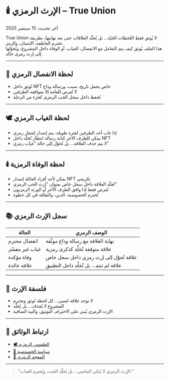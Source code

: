 # 🕯️ الإرث الرمزي – True Union

آخر تحديث: 15 سبتمبر 2025

True Union لا يُوثق فقط اللحظات الحيّة… بل يُخلّد العلاقات حتى بعد نهايتها، بطريقة تحترم العاطفة، الإنسان، والرمز.  
هذا الملف يُوثق كيف يتم التعامل مع الانفصال، الغياب، أو الوفاة داخل المشروع، ويُحوّلها إلى إرث رمزي خالد.

---

## 🧘 لحظة الانفصال الرمزي

- تُوثق داخل NFT خاص يحمل تاريخ، سبب، ورسالة وداع  
- لا تُعرض للعامة إلا بموافقة الطرفين  
- تُحفظ داخل سجل الحب الرمزي كجزء من الرحلة

---

## 🕊️ لحظة الغياب الرمزي

- إذا غاب أحد الطرفين لفترة طويلة، يتم إصدار إشعار رمزي  
- يمكن للطرف الآخر كتابة رسالة انتظار تُخلّد داخل NFT  
- لا يتم حذف العلاقة… بل تُحوّل إلى حالة "غياب رمزي"

---

## 🕯️ لحظة الوفاة الرمزية

- يمكن لأحد أفراد العائلة إصدار NFT تكريمي  
- تُخلّد العلاقة داخل سجل خاص بعنوان "إرث الحب الرمزي"  
- تُعرض فقط إذا وافق الطرف الآخر أو الورثة الرمزيون  
- تُحترم الخصوصية، الدين، والثقافة في كل خطوة

---

## 📚 سجل الإرث الرمزي

| الحالة | الوصف الرمزي |
|--------|---------------|
| انفصال محترم | نهاية العلاقة مع رسالة وداع موثّقة  
| غياب غير مفسّر | علاقة متوقفة تُخلّد كذكرى رمزية  
| وفاة مؤكدة | علاقة تُحوّل إلى إرث رمزي داخل سجل خاص  
| علاقة خالدة | علاقة لم تنتهِ… بل تُخلّد داخل التطبيق

---

## 🧠 فلسفة الإرث

- لا توجد علاقة تُنسى… كل لحظة تُوثق وتحترم  
- المشروع لا يُحذف… بل يُخلّد  
- الإرث الرمزي يُبنى على الاحترام، التوثيق، والنية الصافية

---

## 📜 ارتباط الوثائق

- [🕊️ الطقوس الرمزية](./symbolic-rituals.md)  
- [🔐 سياسة الخصوصية](./privacy-policy.md)  
- [📖 المعجم الرمزي](./symbolic-glossary.md)

---

> “الإرث الرمزي لا يُبكي الماضي… بل يُخلّد الحب، ويُحترم الغياب.”
